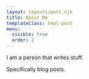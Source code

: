 ```yaml
---
layout: layouts/post.njk
title: About Me
templateClass: tmpl-post
menu:
  visible: true
  order: 2
---
```


I am a person that writes stuff.

Specifically blog posts.
